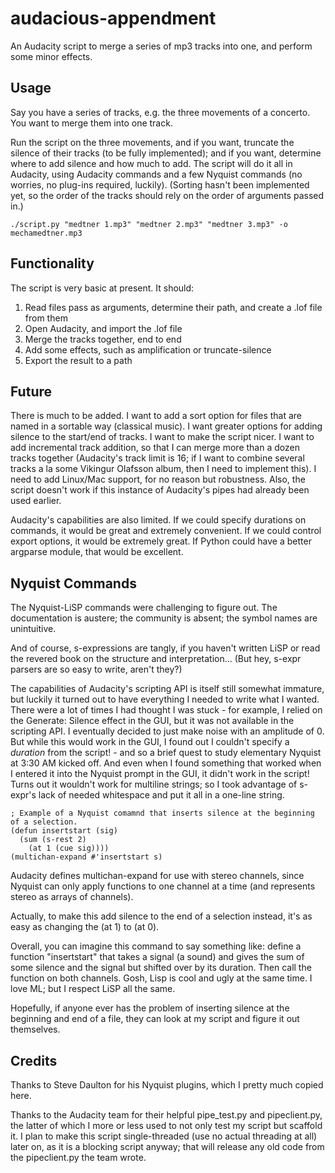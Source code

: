 # audacious-appendment
An Audacity script to merge a series of mp3 tracks into one, and perform some minor effects.

## Usage
Say you have a series of tracks, e.g. the three movements of a concerto.  You want to merge them into one track.

Run the script on the three movements, and if you want, truncate the silence of their tracks (to be fully implemented); and if you want, determine where to add silence and how much to add.
The script will do it all in Audacity, using Audacity commands and a few Nyquist commands (no worries, no plug-ins required, luckily).  (Sorting hasn't been implemented yet, so the order of the tracks should rely on the
order of arguments passed in.)

`./script.py "medtner 1.mp3" "medtner 2.mp3" "medtner 3.mp3" -o mechamedtner.mp3`

## Functionality
The script is very basic at present.  It should:

1. Read files pass as arguments, determine their path, and create a .lof file from them
2. Open Audacity, and import the .lof file
3. Merge the tracks together, end to end
4. Add some effects, such as amplification or truncate-silence
5. Export the result to a path

## Future

There is much to be added.  I want to add a sort option for files that are named in a sortable way (classical music).  I want greater options for adding silence to the start/end of tracks.  I want to make the script nicer.  I want to add incremental track addition, so that I can merge more 
than a dozen tracks together (Audacity's track limit is 16; if I want to combine several tracks a la some Vikingur Olafsson album, then I need to implement this).  I need to add Linux/Mac support,
for no reason but robustness.  Also, the script doesn't work if this instance of Audacity's pipes had already been used earlier.

Audacity's capabilities are also limited.  If we could specify durations on commands, it would be great and extremely convenient.  If we could control export options, it would be extremely
great.  If Python could have a better argparse module, that would be excellent.


## Nyquist Commands
The Nyquist-LiSP commands were challenging to figure out.  The documentation is austere; the community is absent; the symbol names are unintuitive.

And of course, s-expressions are tangly, if you haven't written LiSP or read the revered book on the structure and interpretation...  (But hey, s-expr parsers are so easy to write, aren't they?)

The capabilities of Audacity's scripting API is itself still somewhat immature, but luckily it turned out to have everything I needed to write what I wanted.  There were a lot of times
I had thought I was stuck - for example, I relied on the Generate: Silence effect in the GUI, but it was not available in the scripting API.  I eventually decided to just make noise with an amplitude of 0. But while this would work in the GUI, I found out I couldn't specify a _duration_ from the script! - and so a brief quest to study elementary Nyquist at 3:30 AM kicked off.  And even when I found something that worked when I entered it into the Nyquist prompt in the GUI, it didn't work in the script!  Turns out it wouldn't work for multiline strings; so I took advantage of s-expr's lack of needed whitespace and put it all in a one-line string.

```Lisp
; Example of a Nyquist comamnd that inserts silence at the beginning of a selection.
(defun insertstart (sig) 
  (sum (s-rest 2) 
    (at 1 (cue sig)))) 
(multichan-expand #'insertstart s)
```

Audacity defines multichan-expand for use with stereo channels, since Nyquist can only apply functions to one channel at a time (and represents stereo as arrays of channels).

Actually, to make this add silence to the end of a selection instead, it's as easy as changing the (at 1) to (at 0).

Overall, you can imagine this command to say something like: define a function "insertstart" that takes a signal (a sound) and gives the sum of some silence and the signal but shifted over by its duration.  Then call the function on both channels.  Gosh, Lisp is cool and ugly at the same time.  I love ML; but I respect LiSP all the same.

Hopefully, if anyone ever has the problem of inserting silence at the beginning and end of a file, they can look at my script and figure it out themselves.

## Credits

Thanks to Steve Daulton for his Nyquist plugins, which I pretty much copied here.

Thanks to the Audacity team for their helpful pipe_test.py and pipeclient.py, the latter of which I more or less used to not only test my script but scaffold it.  I plan to make this script single-threaded (use no actual threading at all) later on, as it is a blocking script anyway; that will release any old code from the pipeclient.py the team wrote.
